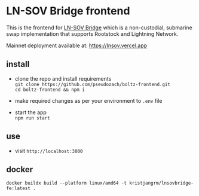 # LN-SOV Bridge frontend

This is the frontend for [LN-SOV Bridge](https://github.com/pseudozach/lnsovbridge) which is a non-custodial, submarine swap implementation that supports Rootstock and Lightning Network.

Mainnet deployment available at: https://lnsov.vercel.app

## install
* clone the repo and install requirements  
`git clone https://github.com/pseudozach/boltz-frontend.git`  
`cd boltz-frontend && npm i`

* make required changes as per your environment to `.env` file

* start the app  
`npm run start`

## use
* visit `http://localhost:3000`


## docker

`docker buildx build --platform linux/amd64 -t kristjangrm/lnsovbridge-fe:latest .`